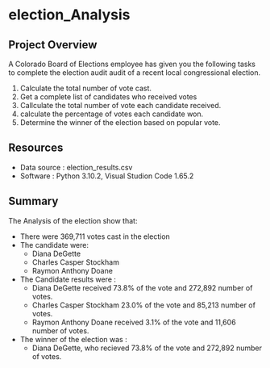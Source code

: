 # election_Analysis
## Project Overview

A Colorado Board of Elections employee has  given you the following tasks to complete the 
election audit audit of a recent local congressional election.

1. Calculate the total number of vote cast.
2. Get a complete list of candidates who received votes
3. Callculate the total number of vote each candidate received.
4. calculate the percentage of votes each candidate won.
5. Determine the winner of the election based on popular vote.

## Resources

- Data source : election_results.csv
- Software : Python 3.10.2, Visual Studion Code 1.65.2

## Summary
The Analysis of the election show that:

- There were 369,711 votes cast in the election 
- The candidate were: 
    - Diana DeGette
    - Charles Casper Stockham
    - Raymon Anthony Doane
- The Candidate results were : 
    - Diana DeGette received 73.8% of the vote and 272,892 number of votes.
    - Charles Casper Stockham 23.0% of the vote and 85,213 number of votes.
    - Raymon Anthony Doane received 3.1%  of the vote and 11,606 number of votes.
- The winner of the election was : 
    - Diana DeGette, who recieved 73.8% of the vote and 272,892 number of votes. 

